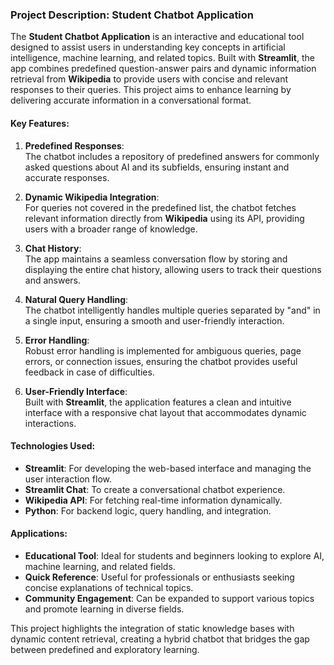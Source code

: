### Project Description: Student Chatbot Application

The **Student Chatbot Application** is an interactive and educational tool designed to assist users in understanding key concepts in artificial intelligence, machine learning, and related topics. Built with **Streamlit**, the app combines predefined question-answer pairs and dynamic information retrieval from **Wikipedia** to provide users with concise and relevant responses to their queries. This project aims to enhance learning by delivering accurate information in a conversational format.

#### Key Features:
1. **Predefined Responses**:  
   The chatbot includes a repository of predefined answers for commonly asked questions about AI and its subfields, ensuring instant and accurate responses.

2. **Dynamic Wikipedia Integration**:  
   For queries not covered in the predefined list, the chatbot fetches relevant information directly from **Wikipedia** using its API, providing users with a broader range of knowledge.

3. **Chat History**:  
   The app maintains a seamless conversation flow by storing and displaying the entire chat history, allowing users to track their questions and answers.

4. **Natural Query Handling**:  
   The chatbot intelligently handles multiple queries separated by "and" in a single input, ensuring a smooth and user-friendly interaction.

5. **Error Handling**:  
   Robust error handling is implemented for ambiguous queries, page errors, or connection issues, ensuring the chatbot provides useful feedback in case of difficulties.

6. **User-Friendly Interface**:  
   Built with **Streamlit**, the application features a clean and intuitive interface with a responsive chat layout that accommodates dynamic interactions.

#### Technologies Used:
- **Streamlit**: For developing the web-based interface and managing the user interaction flow.
- **Streamlit Chat**: To create a conversational chatbot experience.
- **Wikipedia API**: For fetching real-time information dynamically.
- **Python**: For backend logic, query handling, and integration.

#### Applications:
- **Educational Tool**: Ideal for students and beginners looking to explore AI, machine learning, and related fields.
- **Quick Reference**: Useful for professionals or enthusiasts seeking concise explanations of technical topics.
- **Community Engagement**: Can be expanded to support various topics and promote learning in diverse fields.

This project highlights the integration of static knowledge bases with dynamic content retrieval, creating a hybrid chatbot that bridges the gap between predefined and exploratory learning.
